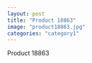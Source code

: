 ```yaml
---
layout: post
title: "Product 18863"
image: "product18863.jpg"
categories: "category1"
---
```

Product 18863
